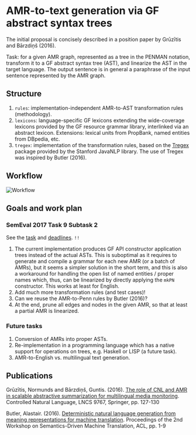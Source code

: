 # AMR-to-text generation via GF abstract syntax trees

The initial proposal is concisely described in a position paper by Grūzītis and Bārzdiņš (2016).

Task: for a given AMR graph, represented as a tree in the PENMAN notation, transform it to a GF abstract syntax tree (AST), and linearize the AST in the target language. The output sentence is in general a paraphrase of the input sentence represented by the AMR graph.


## Structure

1. `rules`: implementation-independent AMR-to-AST transformation rules (methodology).
1. `lexicons`: language-specific GF lexicons extending the wide-coverage lexicons provided by the GF resource grammar library, interlinked via an abstract lexicon. Extensions: lexical units from PropBank, named entities from DBpedia, etc.
1. `tregex`: implementation of the transformation rules, based on the [Tregex](http://nlp.stanford.edu/software/tregex.html) package provided by the Stanford JavaNLP library. The use of Tregex was inspired by Butler (2016).


## Workflow

![Workflow](workflow.png)


## Goals and work plan

### SemEval 2017 Task 9 Subtask 2

See the [task](http://alt.qcri.org/semeval2017/task9/) and [deadlines](http://alt.qcri.org/semeval2017/task9/index.php?id=important-dates). `!!`

1. The current implementation produces GF API constructor application trees instead of the actual ASTs. This is suboptimal as it requires to generate and compile a grammar for each new AMR (or a batch of AMRs), but it seems a simpler solution in the short term, and this is also a workaround for handling the open list of named entities / proper names which, thus, can be linearized by directly applying the `mkPN` constructor. This works at least for English.
1. Add much more transformation rules (and test cases)!
1. Can we reuse the AMR-to-Penn rules by Butler (2016)?
1. At the end, prune all edges and nodes in the given AMR, so that at least a partial AMR is linearized.

### Future tasks

1. Conversion of AMRs into proper ASTs.
1. Re-implementation in a programming language which has a native support for operations on trees, e.g. Haskell or LISP (a future task).
1. AMR-to-English vs. multilingual text generation.


## Publications

Grūzītis, Normunds and Bārzdiņš, Guntis. (2016). [The role of CNL and AMR in scalable abstractive summarization for multilingual media monitoring](http://arxiv.org/abs/1606.05994). Controlled Natural Language, LNCS 9767, Springer, pp. 127-130

Butler, Alastair. (2016). [Deterministic natural language generation from meaning representations for machine translation](http://aclweb.org/anthology/W/W16/W16-0601.pdf). Proceedings of the 2nd Workshop on Semantics-Driven Machine Translation, ACL, pp. 1-9
